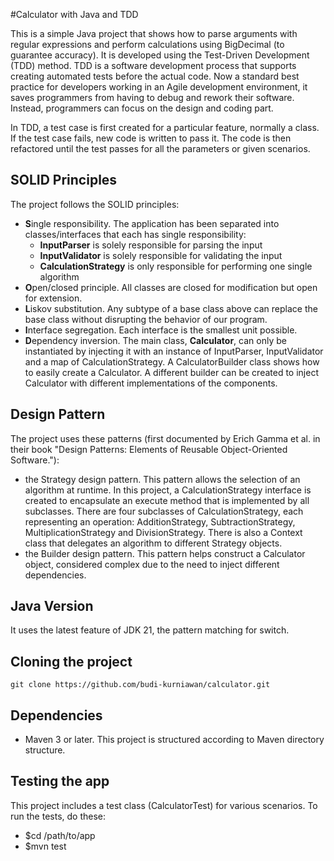 #Calculator with Java and TDD

This is a simple Java project that shows how to parse arguments with regular expressions and perform calculations using BigDecimal (to guarantee accuracy). It is developed using the Test-Driven Development (TDD) method. TDD is a software development process that supports creating automated tests before the actual code. Now a standard best practice for developers working in an Agile development environment, it saves programmers from having to debug and rework their software. Instead, programmers can focus on the design and coding part.

In TDD, a test case is first created for a particular feature, normally a class. If the test case fails, new code is written to pass it. The code is then refactored until the test passes for all the parameters or given scenarios. 

## SOLID Principles
The project follows the SOLID principles:
- **S**ingle responsibility. The application has been separated into classes/interfaces that each has single responsibility: 
    - **InputParser** is solely responsible for parsing the input
    - **InputValidator** is solely responsible for validating the input
    - **CalculationStrategy** is only responsible for performing one single algorithm
- **O**pen/closed principle. All classes are closed for modification but open for extension.
- **L**iskov substitution. Any subtype of a base class above can replace the base class without disrupting the behavior of our program.
- **I**nterface segregation. Each interface is the smallest unit possible.
- **D**ependency inversion. The main class, **Calculator**, can only be instantiated by injecting it with an instance of InputParser, InputValidator and a map of CalculationStrategy. A CalculatorBuilder class shows how to easily create a Calculator. A different builder can be created to inject Calculator with different implementations of the components.

## Design Pattern
The project uses these patterns (first documented by Erich Gamma et al. in their book "Design Patterns: Elements of Reusable Object-Oriented Software."):

- the Strategy design pattern. This pattern allows the selection of an algorithm at runtime. In this project, a CalculationStrategy interface is created to encapsulate an execute method that is implemented by all subclasses. There are four subclasses of CalculationStrategy, each representing an operation: AdditionStrategy, SubtractionStrategy, MultiplicationStrategy and DivisionStrategy. There is also a Context class that delegates an algorithm to different Strategy objects.
- the Builder design pattern. This pattern helps construct a Calculator object, considered complex due to the need to inject different dependencies.

## Java Version
It uses the latest feature of JDK 21, the pattern matching for switch.

## Cloning the project
```
git clone https://github.com/budi-kurniawan/calculator.git
```

## Dependencies
- Maven 3 or later. This project is structured according to Maven directory structure.

## Testing the app
This project includes a test class (CalculatorTest) for various scenarios. To run the tests, do these:

- $cd /path/to/app
- $mvn test

